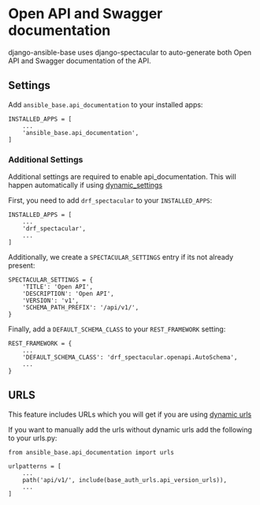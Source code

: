 # Open API and Swagger documentation

django-ansible-base uses django-spectacular to auto-generate both Open API and Swagger documentation of the API.

## Settings

Add `ansible_base.api_documentation` to your installed apps:

```
INSTALLED_APPS = [
    ...
    'ansible_base.api_documentation',
]
```

### Additional Settings
Additional settings are required to enable api_documentation.
This will happen automatically if using [dynamic_settings](../Installation.md)

First, you need to add `drf_spectacular` to your `INSTALLED_APPS`:
```
INSTALLED_APPS = [
    ...
    'drf_spectacular',
    ...
]
```

Additionally, we create a `SPECTACULAR_SETTINGS` entry if its not already present:
```
SPECTACULAR_SETTINGS = {
    'TITLE': 'Open API',
    'DESCRIPTION': 'Open API',
    'VERSION': 'v1',
    'SCHEMA_PATH_PREFIX': '/api/v1/',
}
```

Finally, add a `DEFAULT_SCHEMA_CLASS` to your `REST_FRAMEWORK` setting:
```
REST_FRAMEWORK = {
    ...
    'DEFAULT_SCHEMA_CLASS': 'drf_spectacular.openapi.AutoSchema',
    ...
}
```

## URLS

This feature includes URLs which you will get if you are using [dynamic urls](../..//Installation.md)

If you want to manually add the urls without dynamic urls add the following to your urls.py:
```
from ansible_base.api_documentation import urls

urlpatterns = [
    ...
    path('api/v1/', include(base_auth_urls.api_version_urls)),
    ...
]
```
